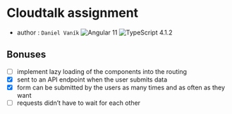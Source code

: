# Cloudtalk assignment
- author : `Daniel Vaník`
![Angular 11](https://img.shields.io/badge/Angular-11-red)
![TypeScript 4.1.2](https://img.shields.io/badge/TypeScript-4.1.2-blue)

## Bonuses
- [ ] implement lazy loading of the components into the routing
- [x] sent to an API endpoint when the user submits data
- [x] form can be submitted by the users as many times and as often as they want
- [ ] requests didn’t have to wait for each other
